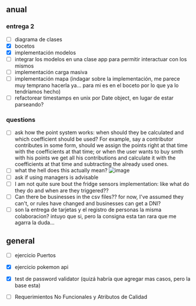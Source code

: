 ## anual

### entrega 2
- [ ] diagrama de clases
- [x] bocetos
- [x] implementación modelos
- [ ] integrar los modelos en una clase app para permitir interactuar con los mismos
- [ ] implementación carga masiva
- [ ] implementación mapa (indagar sobre la implementación, me parece muy temprano hacerla ya... para mi es en el boceto por lo que ya lo tendríamos hecho)
- [ ] refactorear timestamps en unix por Date object, en lugar de estar parseando? 

### questions
- [ ] ask how the point system works: when should they be calculated and which coefficient should be used? For example, say a contributor contributes in some form, should we assign the points right at that time with the coefficients at that time; or when the user wants to buy smth with his points we get all his contributions and calculate it with the coefficients at that time and subtracting the already used ones.
- [ ] what the hell does this actually mean? ![image](https://github.com/Lisandrogq/DDS-Grupo11/assets/76252340/cb3268c3-5dc1-4b9d-b9f9-742198ccd73d)
- [ ] ask if using managers is advisable
- [ ] I am not quite sure bout the fridge sensors implementation: like what do they do and when are they triggered??
- [ ] Can there be businesses in the csv files?? for now, I've assumed they can't, or rules have changed and businesses can get a DNI?
- [ ] son la entrega de tarjetas y el registro de personas la misma colaboracion? intuyo que si, pero la consigna esta tan rara que me agarra la duda...
 
## general
- [ ] ejercicio Puertos
- [x] ejercicio pokemon api
- [x] test de password validator (quizá habría que agregar mas casos, pero la base esta)
- [ ] Requerimientos No Funcionales y Atributos de Calidad

